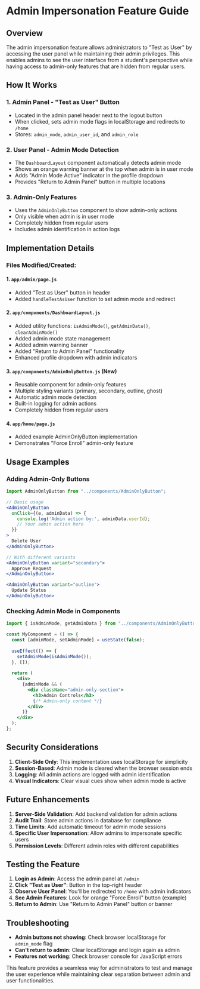 # Admin Impersonation Feature Guide

## Overview
The admin impersonation feature allows administrators to "Test as User" by accessing the user panel while maintaining their admin privileges. This enables admins to see the user interface from a student's perspective while having access to admin-only features that are hidden from regular users.

## How It Works

### 1. Admin Panel - "Test as User" Button
- Located in the admin panel header next to the logout button
- When clicked, sets admin mode flags in localStorage and redirects to `/home`
- Stores: `admin_mode`, `admin_user_id`, and `admin_role`

### 2. User Panel - Admin Mode Detection
- The `DashboardLayout` component automatically detects admin mode
- Shows an orange warning banner at the top when admin is in user mode
- Adds "Admin Mode Active" indicator in the profile dropdown
- Provides "Return to Admin Panel" button in multiple locations

### 3. Admin-Only Features
- Uses the `AdminOnlyButton` component to show admin-only actions
- Only visible when admin is in user mode
- Completely hidden from regular users
- Includes admin identification in action logs

## Implementation Details

### Files Modified/Created:

#### 1. `app/admin/page.js`
- Added "Test as User" button in header
- Added `handleTestAsUser` function to set admin mode and redirect

#### 2. `app/components/DashboardLayout.js`
- Added utility functions: `isAdminMode()`, `getAdminData()`, `clearAdminMode()`
- Added admin mode state management
- Added admin warning banner
- Added "Return to Admin Panel" functionality
- Enhanced profile dropdown with admin indicators

#### 3. `app/components/AdminOnlyButton.js` (New)
- Reusable component for admin-only features
- Multiple styling variants (primary, secondary, outline, ghost)
- Automatic admin mode detection
- Built-in logging for admin actions
- Completely hidden from regular users

#### 4. `app/home/page.js`
- Added example AdminOnlyButton implementation
- Demonstrates "Force Enroll" admin-only feature

## Usage Examples

### Adding Admin-Only Buttons
```jsx
import AdminOnlyButton from "../components/AdminOnlyButton";

// Basic usage
<AdminOnlyButton
  onClick={(e, adminData) => {
    console.log('Admin action by:', adminData.userId);
    // Your admin action here
  }}
>
  Delete User
</AdminOnlyButton>

// With different variants
<AdminOnlyButton variant="secondary">
  Approve Request
</AdminOnlyButton>

<AdminOnlyButton variant="outline">
  Update Status
</AdminOnlyButton>
```

### Checking Admin Mode in Components
```jsx
import { isAdminMode, getAdminData } from "../components/AdminOnlyButton";

const MyComponent = () => {
  const [adminMode, setAdminMode] = useState(false);
  
  useEffect(() => {
    setAdminMode(isAdminMode());
  }, []);
  
  return (
    <div>
      {adminMode && (
        <div className="admin-only-section">
          <h3>Admin Controls</h3>
          {/* Admin-only content */}
        </div>
      )}
    </div>
  );
};
```

## Security Considerations

1. **Client-Side Only**: This implementation uses localStorage for simplicity
2. **Session-Based**: Admin mode is cleared when the browser session ends
3. **Logging**: All admin actions are logged with admin identification
4. **Visual Indicators**: Clear visual cues show when admin mode is active

## Future Enhancements

1. **Server-Side Validation**: Add backend validation for admin actions
2. **Audit Trail**: Store admin actions in database for compliance
3. **Time Limits**: Add automatic timeout for admin mode sessions
4. **Specific User Impersonation**: Allow admins to impersonate specific users
5. **Permission Levels**: Different admin roles with different capabilities

## Testing the Feature

1. **Login as Admin**: Access the admin panel at `/admin`
2. **Click "Test as User"**: Button in the top-right header
3. **Observe User Panel**: You'll be redirected to `/home` with admin indicators
4. **See Admin Features**: Look for orange "Force Enroll" button (example)
5. **Return to Admin**: Use "Return to Admin Panel" button or banner

## Troubleshooting

- **Admin buttons not showing**: Check browser localStorage for `admin_mode` flag
- **Can't return to admin**: Clear localStorage and login again as admin
- **Features not working**: Check browser console for JavaScript errors

This feature provides a seamless way for administrators to test and manage the user experience while maintaining clear separation between admin and user functionalities.